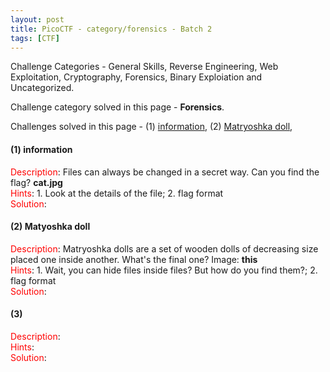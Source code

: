 ```yaml
---
layout: post
title: PicoCTF - category/forensics - Batch 2
tags: [CTF]
---
```

Challenge Categories - General Skills, Reverse Engineering, Web Exploitation, Cryptography, Forensics, Binary Exploiation and Uncategorized.

Challenge category solved in this page - **Forensics**.

Challenges solved in this page - (1) [information](#1-information), (2) [Matryoshka doll](#2-matyoshka-doll), 

#### (1) information
<span style="color: red;">Description</span>: Files can always be changed in a secret way. Can you find the flag? **cat.jpg** \
<span style="color: red;">Hints</span>: 1. Look at the details of the file; 2. flag format \
<span style="color: red;">Solution</span>: 

#### (2) Matyoshka doll
<span style="color: red;">Description</span>: Matryoshka dolls are a set of wooden dolls of decreasing size placed one inside another. What's the final one? Image: **this** \
<span style="color: red;">Hints</span>: 1. Wait, you can hide files inside files? But how do you find them?; 2. flag format \
<span style="color: red;">Solution</span>: 

#### (3) 
<span style="color: red;">Description</span>: \
<span style="color: red;">Hints</span>: \
<span style="color: red;">Solution</span>:

